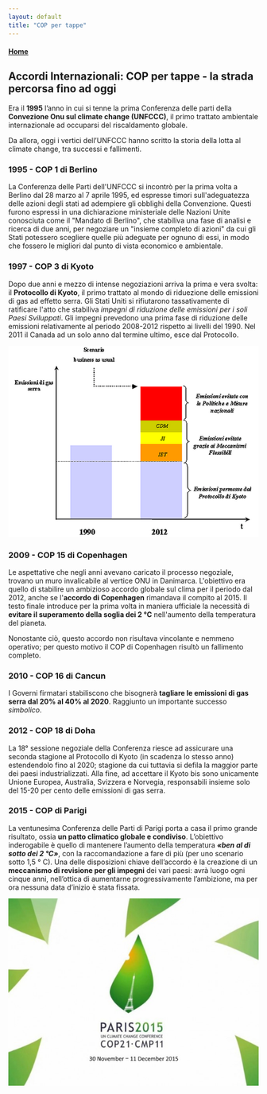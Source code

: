 ```yaml
---
layout: default
title: "COP per tappe"
---
```

#### [Home](index.md)
## Accordi Internazionali: COP per tappe - la strada percorsa fino ad oggi
Era il **1995** l’anno in cui si tenne la prima Conferenza delle parti della **Convezione Onu sul climate change (UNFCCC)**, il primo trattato ambientale internazionale ad occuparsi del riscaldamento globale.

Da allora, oggi i vertici dell’UNFCCC hanno scritto la storia della lotta al climate change, tra successi e fallimenti.

### 1995 - COP 1 di Berlino
La Conferenza delle Parti dell'UNFCCC si incontrò per la prima volta a Berlino dal 28 marzo al 7 aprile 1995, ed espresse timori sull'adeguatezza delle azioni degli stati ad adempiere gli obblighi della Convenzione. Questi furono espressi in una dichiarazione ministeriale delle Nazioni Unite conosciuta come il "Mandato di Berlino", che stabiliva una fase di analisi e ricerca di due anni, per negoziare un "insieme completo di azioni" da cui gli Stati potessero scegliere quelle più adeguate per ognuno di essi, in modo che fossero le migliori dal punto di vista economico e ambientale.

### 1997 - COP 3 di Kyoto
Dopo due anni e mezzo di intense negoziazioni arriva la prima e vera svolta: il **Protocollo di Kyoto**, il primo trattato al mondo di riduezione delle emissioni di gas ad effetto serra. Gli Stati Uniti si rifiutarono tassativamente di ratificare l'atto che stabiliva *impegni di riduzione delle emissioni per i soli Paesi Sviluppati*. Gli impegni prevedono una prima fase di riduzione delle emissioni relativamente al periodo 2008-2012 rispetto ai livelli del 1990. Nel 2011 il Canada ad un solo anno dal termine ultimo, esce dal Protocollo.

<img src="linee_operative_Kyoto.png" alt="Kyoto-obiettivi" width="600"/>

### 2009 - COP 15 di Copenhagen
Le aspettative che negli anni avevano caricato il processo negoziale, trovano un muro invalicabile al vertice ONU in Danimarca. L'obiettivo era quello di stabilire un ambizioso accordo globale sul clima per il periodo dal 2012, anche se l'**accordo di Copenhagen** rimandava il compito al 2015. 
Il testo finale introduce per la prima volta in maniera ufficiale la necessità di **evitare il superamento della soglia dei 2 °C** nell'aumento della temperatura del pianeta.

Nonostante ciò, questo accordo non risultava vincolante e nemmeno operativo; per questo motivo il COP di Copenhagen risultò un fallimento completo.

### 2010 - COP 16 di Cancun
I Governi firmatari stabiliscono che bisognerà **tagliare le emissioni di gas serra dal 20% al 40% al 2020**.  Raggiunto un importante successo *simbolico*.

### 2012 - COP 18 di Doha
La 18° sessione negoziale della Conferenza riesce ad assicurare una seconda stagione al Protocollo di Kyoto (in scadenza lo stesso anno) estendendolo fino al 2020; stagione da cui tuttavia si defila la maggior parte dei paesi industrializzati. Alla fine, ad accettare il Kyoto bis sono unicamente Unione Europea, Australia, Svizzera e Norvegia, responsabili insieme solo del 15-20 per cento delle emissioni di gas serra.

### 2015 - COP di Parigi
La ventunesima Conferenza delle Parti di Parigi porta a casa il primo grande risultato, ossia **un patto climatico globale e condiviso**. L’obiettivo inderogabile è quello di mantenere l’aumento della temperatura ***«ben al di sotto dei 2 °C»***, con la raccomandazione a fare di più (per uno scenario sotto 1,5 ° C). Una delle disposizioni chiave dell’accordo è la creazione di un **meccanismo di revisione per gli impegni** dei vari paesi: avrà luogo ogni cinque anni, nell’ottica di aumentarne progressivamente l’ambizione, ma per ora nessuna data d’inizio è stata fissata.

<img src="cop_parigi.jpg" alt="COP Parigi 2015" width="600"/>
